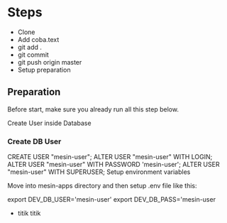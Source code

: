 # Steps

* Clone
* Add coba.text
* git add .
* git commit
* git push origin master
* Setup preparation

## Preparation

Before start, make sure you already run all this step below.

Create User inside Database

### Create DB User

CREATE USER "mesin-user";
ALTER USER "mesin-user" WITH LOGIN;
ALTER USER "mesin-user" WITH PASSWORD 'mesin-user';
ALTER USER "mesin-user" WITH SUPERUSER;
Setup environment variables

Move into mesin-apps directory and then setup .env file like this:

export DEV_DB_USER='mesin-user'
export DEV_DB_PASS='mesin-user

* titik titik
